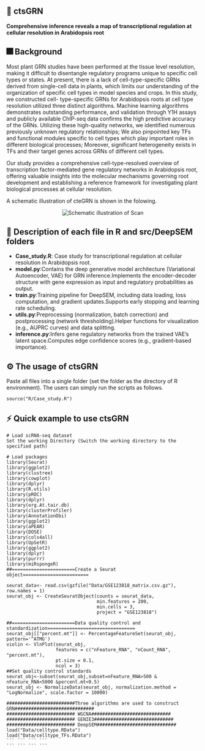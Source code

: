 ## :compass:  ctsGRN
**Comprehensive inference reveals a map of transcriptional regulation at cellular resolution in Arabidopsis root**

## :fireworks: Background
Most plant GRN studies have been performed at the tissue level resolution, making it difficult to disentangle regulatory programs unique to specific cell types or states. At present, there is a lack of cell-type-specific GRNs derived from single-cell data in plants, which limits our understanding of the organization of specific cell types in model species and crops. In this study, we constructed cell- type-specific GRNs for Arabidopsis roots at cell type resolution utilized three distinct algorithms. Machine learning algorithms demonstrates outstanding performance, and validation through Y1H assays and publicly available ChIP-seq data confirms the high predictive accuracy of the GRNs. Utilizing these high-quality networks, we identified numerous previously unknown regulatory relationships; We also pinpointed key TFs and functional modules specific to cell types which play important roles in different biological processes; Moreover, significant heterogeneity exists in TFs and their target genes across GRNs of different cell types.

Our study provides a comprehensive cell-type-resolved overview of transcription factor-mediated gene regulatory networks in Arabidopsis root, offering valuable insights into the molecular mechanisms governing root development and establishing a reference framework for investigating plant biological processes at cellular resolution. 

A schematic illustration of cteGRN is shown in the folowing.

<p align="center">
  <img src="https://github.com/Jiangyu1220/ctsGRN/blob/main/ctsGRN.png" alt="Schematic illustration of Scan" border="0.1">
</p>

## :book: Description of each file in R and src/DeepSEM folders
- **Case_study.R**: Case study for transcriptional regulation at cellular resolution in Arabidopsis root.
- **model.py**:Contains the deep generative model architecture (Variational Autoencoder, VAE) for GRN inference.Implements the encoder-decoder structure with gene expression as input and regulatory probabilities as output.
- **train.py**:Training pipeline for DeepSEM, including data loading, loss computation, and gradient updates.Supports early stopping and learning rate scheduling.
- **utils.py**:Preprocessing (normalization, batch correction) and postprocessing (network thresholding).Helper functions for visualization (e.g., AUPRC curves) and data splitting.
- **inference.py**:Infers gene regulatory networks from the trained VAE’s latent space.Computes edge confidence scores (e.g., gradient-based importance).

## :gear: The usage of ctsGRN
Paste all files into a single folder (set the folder as the directory of R environment). The users can simply run the scripts as follows.

```{r echo=FALSE, results='hide', message=FALSE}
source("R/Case_study.R")
```
## :zap: Quick example to use ctsGRN
```
# Load scRNA-seq dataset
Set the working Directory (Switch the working directory to the specified path)

# Load packages
library(Seurat)
library(ggplot2)
library(clustree)
library(cowplot)
library(dplyr)
library(R.utils)
library(pROC)
library(dplyr)
library(org.At.tair.db)
library(clusterProfiler)
library(AnnotationDbi)
library(ggplot2)
library(aPEAR)
library(DOSE)
library(cols4all)
library(UpSetR)
library(ggplot2)
library(dplyr)
library(purrr)
library(miRspongeR)
##=======================Create a Seurat object========================

seurat_data<- read.csv(gzfile("Data/GSE123818_matrix.csv.gz"), row.names = 1)
seurat_obj <- CreateSeuratObject(counts = seurat_data,
                                 min.features = 200,
                                 min.cells = 3, 
                                 project = "GSE123818")

##=======================Data quality control and standardization================================
seurat_obj[["percent.mt"]] <- PercentageFeatureSet(seurat_obj, pattern='^ATMG')
violin <- VlnPlot(seurat_obj,
                  features = c("nFeature_RNA", "nCount_RNA", "percent.mt"), 
                  pt.size = 0.1,
                  ncol = 3)
##Set quality control standards
seurat_obj<-subset(seurat_obj,subset=nFeature_RNA>500 & nFeature_RNA<5000 &percent.mt<0.5)
seurat_obj <- NormalizeData(seurat_obj, normalization.method = "LogNormalize", scale.factor = 10000)

#########################Three algorithms are used to construct GRN#############################
######################### WGCNA#############################
######################### GENIE3#############################
######################### DeepSEM#############################
load("Data/celltype.RData")
load("Data/celltype_TFs.RData")
``` ``` ``` ```
``` ``` ``` ``` 
